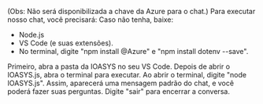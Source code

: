 (Obs: Não será disponibilizada a chave da Azure para o chat.)
Para executar nosso chat, você precisará:
Caso não tenha, baixe:
- Node.js
- VS Code (e suas extensões).
- No terminal, digite "npm install @Azure" e "npm install dotenv --save".

Primeiro, abra a pasta da IOASYS no seu VS Code.
Depois de abrir o IOASYS.js, abra o terminal para executar.
Ao abrir o terminal, digite "node IOASYS.js".
Assim, aparecerá uma mensagem padrão do chat, e você poderá fazer suas perguntas.
Digite "sair" para encerrar a conversa.
